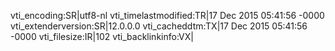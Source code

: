 vti_encoding:SR|utf8-nl
vti_timelastmodified:TR|17 Dec 2015 05:41:56 -0000
vti_extenderversion:SR|12.0.0.0
vti_cacheddtm:TX|17 Dec 2015 05:41:56 -0000
vti_filesize:IR|102
vti_backlinkinfo:VX|
